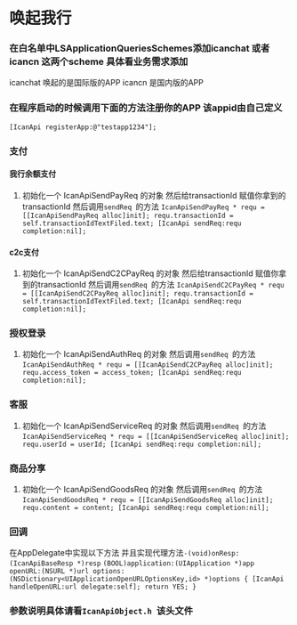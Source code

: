 #  唤起我行
### 在白名单中LSApplicationQueriesSchemes添加icanchat 或者 icancn 这两个scheme 具体看业务需求添加
icanchat 唤起的是国际版的APP
icancn 是国内版的APP

### 在程序启动的时候调用下面的方法注册你的APP  该appid由自己定义
`
[IcanApi registerApp:@"testapp1234"];
`
### 支付
#### 我行余额支付
1. 初始化一个 IcanApiSendPayReq 的对象 然后给transactionId 赋值你拿到的transactionId 然后调用`sendReq `的方法
`
IcanApiSendPayReq * requ = [[IcanApiSendPayReq alloc]init];
    requ.transactionId = self.transactionIdTextFiled.text;
    [IcanApi sendReq:requ completion:nil];
`
#### c2c支付
1. 初始化一个 IcanApiSendC2CPayReq 的对象 然后给transactionId 赋值你拿到的transactionId 然后调用`sendReq `的方法
`
IcanApiSendC2CPayReq * requ = [[IcanApiSendC2CPayReq alloc]init];
    requ.transactionId = self.transactionIdTextFiled.text;
    [IcanApi sendReq:requ completion:nil];
`
### 授权登录
1. 初始化一个 IcanApiSendAuthReq 的对象  然后调用`sendReq `的方法
`
IcanApiSendAuthReq * requ = [[IcanApiSendC2CPayReq alloc]init];
    requ.access_token = access_token;
    [IcanApi sendReq:requ completion:nil];
`
### 客服
1. 初始化一个 IcanApiSendServiceReq 的对象  然后调用`sendReq `的方法
`
IcanApiSendServiceReq * requ = [[IcanApiSendServiceReq alloc]init];
    requ.userId = userId;
    [IcanApi sendReq:requ completion:nil];
`
### 商品分享
1. 初始化一个 IcanApiSendGoodsReq 的对象  然后调用`sendReq `的方法
`
IcanApiSendGoodsReq * requ = [[IcanApiSendGoodsReq alloc]init];
    requ.content = content;
    [IcanApi sendReq:requ completion:nil];
`
### 回调
在AppDelegate中实现以下方法 并且实现代理方法`-(void)onResp:(IcanApiBaseResp *)resp`
`
 (BOOL)application:(UIApplication *)app openURL:(NSURL *)url options:(NSDictionary<UIApplicationOpenURLOptionsKey,id> *)options {
    [IcanApi handleOpenURL:url delegate:self];
    return YES;
}
`
### 参数说明具体请看`IcanApiObject.h `该头文件
